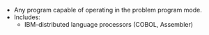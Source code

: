- Any program capable of operating in the problem program mode.
- Includes:
	- IBM-distributed language processors (COBOL, Assembler)